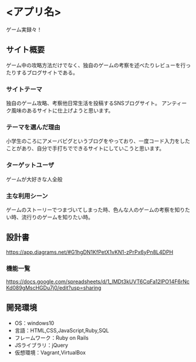 # <アプリ名>
ゲーム実録々！
## サイト概要
ゲーム中の攻略方法だけでなく、独自のゲームの考察を述べたりレビューを行ったりするブログサイトである。

### サイトテーマ
独自のゲーム攻略、考察他日常生活を投稿するSNSブログサイト。
アンティーク風味のあるサイトに仕上げようと思います。

### テーマを選んだ理由
小学生のころにアメーバピグというブログをやっており、一度コード入力をしたことがあり、自分で手打ちでできるサイトにしていこうと思います。

### ターゲットユーザ
ゲームが大好きな人全般

### 主な利用シーン
ゲームのストーリーでつまづいてしまった時、色んな人のゲームの考察を知りたい時、流行りのゲームを知りたい時。

## 設計書
https://app.diagrams.net/#G1hgDN1KfPetX1vKN1-zPrPx6yPn8L4DPH

### 機能一覧
https://docs.google.com/spreadsheets/d/1_IMDt3kUVT6CqFa12lPO14F6rNcKd089gMscHGDu7j0/edit?usp=sharing
## 開発環境
- OS：windows10
- 言語：HTML,CSS,JavaScript,Ruby,SQL
- フレームワーク：Ruby on Rails
- JSライブラリ：jQuery
- 仮想環境：Vagrant,VirtualBox